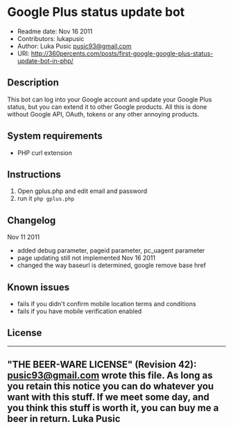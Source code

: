 # Google Plus status update bot

* Readme date: Nov 16 2011
* Contributors: lukapusic
* Author: Luka Pusic <pusic93@gmail.com>
* URI: http://360percents.com/posts/first-google-google-plus-status-update-bot-in-php/

## Description
This bot can log into your Google account and update your Google Plus status,
but you can extend it to other Google products. All this is done without Google API,
OAuth, tokens or any other annoying products.


## System requirements
* PHP curl extension

## Instructions
1. Open gplus.php and edit email and password
2. run it ```php gplus.php```

## Changelog
Nov 11 2011
* added debug parameter, pageid parameter, pc_uagent parameter
* page updating still not implemented
Nov 16 2011
* changed the way baseurl is determined, google remove base href

## Known issues
* fails if you didn't confirm mobile location terms and conditions
* fails if you have mobile verification enabled

## License
 ----------------------------------------------------------------------------
 "THE BEER-WARE LICENSE" (Revision 42):
 <pusic93@gmail.com> wrote this file. As long as you retain this notice you
 can do whatever you want with this stuff. If we meet some day, and you think
 this stuff is worth it, you can buy me a beer in return. Luka Pusic
 ----------------------------------------------------------------------------
